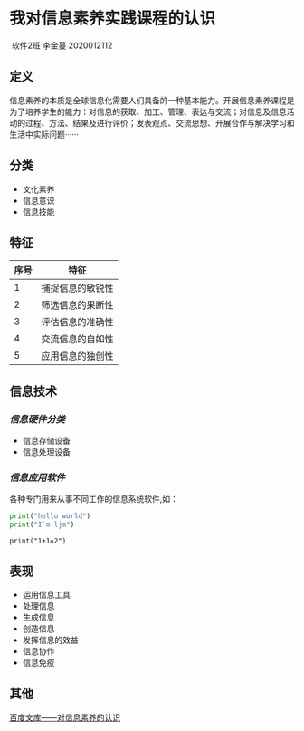 # 我对信息素养实践课程的认识

​                                                            软件2班    李金蔓   2020012112

## 定义

信息素养的本质是全球信息化需要人们具备的一种基本能力。开展信息素养课程是为了培养学生的能力：对信息的获取、加工、管理、表达与交流；对信息及信息活动的过程、方法、结果及进行评价；发表观点、交流思想、开展合作与解决学习和生活中实际问题······

## 分类

- 文化素养
- 信息意识
- 信息技能

## 特征

| 序号 | 特征             |
| ---- | ---------------- |
| 1    | 捕捉信息的敏锐性 |
| 2    | 筛选信息的果断性 |
| 3    | 评估信息的准确性 |
| 4    | 交流信息的自如性 |
| 5    | 应用信息的独创性 |



## 信息技术

### *信息硬件分类*

- 信息存储设备
- 信息处理设备

### *信息应用软件*

各种专门用来从事不同工作的信息系统软件,如：

```python
print("hello world")
print("I`m ljm")
```

`print("1+1=2")`

## 表现

- 运用信息工具
- 处理信息
- 生成信息
- 创造信息
- 发挥信息的效益
- 信息协作
- 信息免疫

## 其他

[百度文库——对信息素养的认识](https://wenku.baidu.com/view/9ba9bc191711cc7930b7161a.html)

